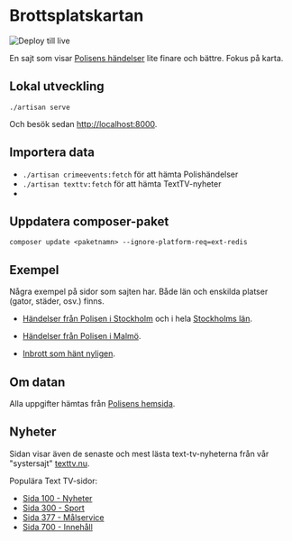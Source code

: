 # Brottsplatskartan

![Deploy till live](https://github.com/bonny/brottsplatskartan-web/workflows/Deploy%20to%20live/badge.svg)

En sajt som visar [Polisens händelser](https://brottsplatskartan.se) lite finare och bättre. Fokus på karta.

## Lokal utveckling

`./artisan serve`

Och besök sedan [http://localhost:8000](http://localhost:8000).

## Importera data

- `./artisan crimeevents:fetch` för att hämta Polishändelser
- `./artisan texttv:fetch` för att hämta TextTV-nyheter
- 

## Uppdatera composer-paket

`composer update <paketnamn> --ignore-platform-req=ext-redis`

## Exempel

Några exempel på sidor som sajten har. Både län och enskilda platser (gator, städer, osv.) finns.

-   [Händelser från Polisen i Stockholm](https://brottsplatskartan.se/plats/stockholm) och i hela [Stockholms län](https://brottsplatskartan.se/lan/Stockholms%20l%C3%A4n).

-   [Händelser från Polisen i Malmö](https://brottsplatskartan.se/plats/Malmö).
-   [Inbrott som hänt nyligen](https://brottsplatskartan.se/inbrott/senaste-inbrotten).

## Om datan

Alla uppgifter hämtas från [Polisens hemsida](https://polisen.se/Aktuellt/RSS/Lokala-RSS-floden/).

## Nyheter

Sidan visar även de senaste och mest lästa text-tv-nyheterna från vår "systersajt" [texttv.nu](https://texttv.nu).

Populära Text TV-sidor:

-   [Sida 100 - Nyheter](https://texttv.nu/100)
-   [Sida 300 - Sport](https://texttv.nu/300)
-   [Sida 377 - Målservice](https://texttv.nu/377)
-   [Sida 700 - Innehåll](https://texttv.nu/700)
